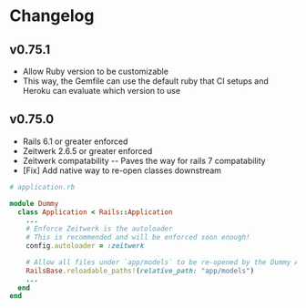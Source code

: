 # Changelog

## v0.75.1
- Allow Ruby version to be customizable
- This way, the Gemfile can use the default ruby that CI setups and Heroku can evaluate which version to use

## v0.75.0
- Rails 6.1 or greater enforced
- Zeitwerk 2.6.5 or greater enforced
- Zeitwerk compatability -- Paves the way for rails 7 compatability
- [Fix] Add native way to re-open classes downstream
```ruby
# application.rb

module Dummy
  class Application < Rails::Application
    ...
    # Enforce Zeitwerk is the autoloader
    # This is recommended and will be enforced soon enough!
    config.autoloader = :zeitwerk

    # Allow all files under `app/models` to be re-opened by the Dummy Application
    RailsBase.reloadable_paths!(relative_path: "app/models")
    ...
  end
end
```
